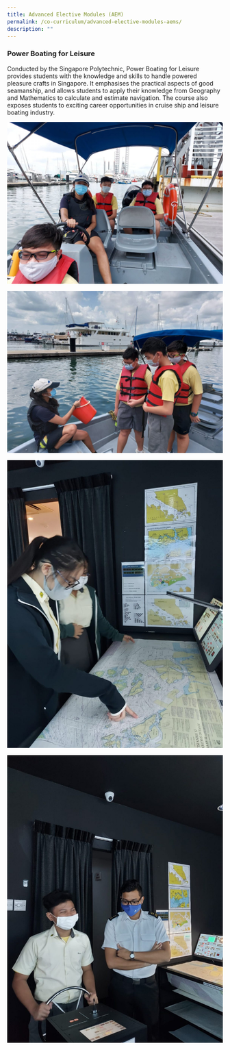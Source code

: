 ```yaml
---
title: Advanced Elective Modules (AEM)
permalink: /co-curriculum/advanced-elective-modules-aems/
description: ""
---
```



### Power Boating for Leisure

Conducted by the Singapore Polytechnic, Power Boating for Leisure provides students with the knowledge and skills to handle powered pleasure crafts in Singapore. It emphasises the practical aspects of good seamanship, and allows students to apply their knowledge from Geography and Mathematics to calculate and estimate navigation. The course also exposes students to exciting career opportunities in cruise ship and leisure boating industry.

![](/images/Photo-1-1.jpeg)

![](/images/Photo-2-1.jpeg)

![](/images/Photo-3-1.jpeg)

![](/images/Photo-4.jpeg)